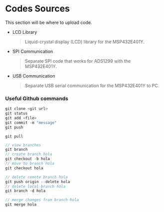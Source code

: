 # Codes Sources

This section will be where to upload code.

 - LCD Library
   > Liquid-crystal display (LCD) library for the MSP432E401Y.
 - SPI Communication
   > Separate SPI code that works for ADS1299 with the MSP432E401Y.
 - USB Communication 
   > Separate USB serial communication for the MSP432E401Y to PC.
   

### Useful Github commands

```c
git clone <git url>
git status
git add <file>
git commit -m "message"
git push
```
```
git pull
```
```c
// view branches
git branch
// create branch hola
git checkout -b hola
// move to branch hola
git checkout hola
```
```c
// delete remote branch hola
git push origin --delete hola
// delete local branch hola
git branch -d hola 					       
```
```c
// merge changes from branch hola
git merge hola					     	
```
